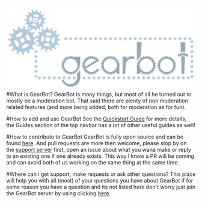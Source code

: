 ![GearBot header](img/gearbot.png)
#What is GearBot?
GearBot is many things, but most of all he turned out to mostly be a moderation bot. That said there are plenty of non moderation related features (and more being added, both for moderation as for fun).

#How to add and use GearBot
See the [Quickstart Guide](Guides/quickstart.md) for more details, the Guides section of the top navbar has a lot of other useful guides as well!

#How to contribute to GearBot
GearBot is fully open source and can be found [here](https://github.com/AEnterprise/GearBot). And pull requests are more then welcome, please stop by on the [support server](https://discord.gg/S4DBxtC) first, open an issue about what you wana make or reply to an existing one if one already exists. This way I know a PR will be coming and can avoid both of us working on the same thing at the same time. 

#Where can i get support, make requests or ask other questions?
This place will help you with all (most) of your questions you have about GearBot if for some reason you have a question and its not listed here don't worry just join the GearBot server by using clicking [here](https://discord.gg/S4DBxtC).